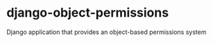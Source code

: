 django-object-permissions
=========================

Django application that provides an object-based permissions system

